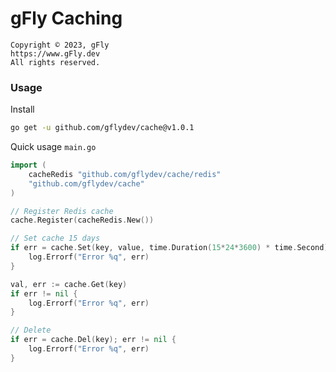 # gFly Caching

    Copyright © 2023, gFly
    https://www.gFly.dev
    All rights reserved.

### Usage

Install
```bash
go get -u github.com/gflydev/cache@v1.0.1
```

Quick usage `main.go`
```go
import (
    cacheRedis "github.com/gflydev/cache/redis"
    "github.com/gflydev/cache"
)

// Register Redis cache
cache.Register(cacheRedis.New())

// Set cache 15 days
if err = cache.Set(key, value, time.Duration(15*24*3600) * time.Second); err != nil {
    log.Errorf("Error %q", err)
}

val, err := cache.Get(key)
if err != nil {
    log.Errorf("Error %q", err)
}

// Delete 
if err = cache.Del(key); err != nil {
    log.Errorf("Error %q", err)
}
```